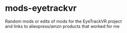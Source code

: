 # mods-eyetrackvr
Random mods or edits of mods for the EyeTrackVR project  
and links to aliexpress/amzn products that worked for me
